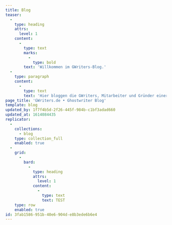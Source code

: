 ```yaml
---
title: Blog
teaser:
  -
    type: heading
    attrs:
      level: 1
    content:
      -
        type: text
        marks:
          -
            type: bold
        text: 'Willkommen im GWriters-Blog.'
  -
    type: paragraph
    content:
      -
        type: text
        text: 'Hier bloggen die GWriters, Mitarbeiter und Gründer einer der größten Agenturen für akademische Ghostwriter, Lektoren und Coaches. Du findest in diesem Blog Informationen zur akademischen Ghostwriter-Branche, der deutschen Hochschullandschaft und zahlreiche Tipps zum Schreiben wissenschaftlicher Arbeiten.'
page_title: 'GWriters.de • Ghostwriter Blog'
template: blog
updated_by: 1f7f4b5d-2f26-445f-984b-c1bf3adad660
updated_at: 1614084435
replicator:
  -
    collections:
      - blog
    type: collection_full
    enabled: true
  -
    grid:
      -
        bard:
          -
            type: heading
            attrs:
              level: 1
            content:
              -
                type: text
                text: TEST
    type: row
    enabled: true
id: 3fab1586-951b-40e6-904d-e8b3ede6b6e4
---
```


